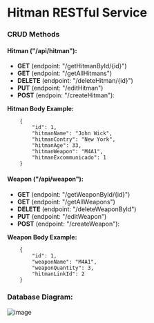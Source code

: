 # Hitman RESTful Service

### CRUD Methods
#### Hitman ("/api/hitman"):
- **GET** (endpoint: "/getHitmanById/{id}")
- **GET** (endpoint: "/getAllHitmans")
- **DELETE** (endpoint: "/deleteHitman/{id}")
- **PUT** (endpoint: "/editHitman")
- **POST** (endpoin: "/createHitman"):

**Hitman Body Example:**
```
    {
        "id": 1,
        "hitmanName": "John Wick",
        "hitmanContry": "New York",
        "hitmanAge": 33,
        "hitmanWeapon": "M4A1",
        "hitmanExcommunicado": 1
    }
```

#### Weapon ("/api/weapon"):
- **GET** (endpoint: "/getWeaponById/{id}")
- **GET** (endpoint: "/getAllWeapons")
- **DELETE** (endpoint: "/deleteWeaponById")
- **PUT** (endpoint: "/editWeapon")
- **POST** (endpoint: "/createWeapon"):

**Weapon Body Example:**
```
    {
        "id": 1,
        "weaponName": "M4A1",
        "weaponQuantity": 3,
        "hitmanLinkId": 2
    }
```


### Database Diagram:
![image](https://github.com/neblessed/hitman_rest_api/assets/110935510/cf747cec-9a28-45a5-9319-8308f5dab270)

